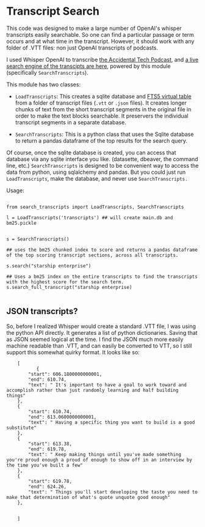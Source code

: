# Transcript Search

This code was designed to make a large number of OpenAI's whisper transcripts easily searchable. So one can find a particular passage or term occurs and at what time in the transcript. However, it should work with any folder of .VTT files: non just OpenAI transcripts of podcasts.

I used Whisper OpenAI to transcribe [the Accidental Tech Podcast](https://atp.fm), and [a live search engine of the transcipts are here](https://marcoshuerta.com/dash/atp_search/), powered by this module (specifically `SearchTranscripts`).

This module has two classes:

* `LoadTranscripts`: This creates a sqlite database and [FTS5 virtual table](https://www.sqlite.org/fts5.html) from a folder of transcript files (`.vtt` or `.json` files). It creates longer chunks of text from the short transcript segments in the original file in order to make the text blocks searchable. It preservers the individual transcript segments in a separate database.

* `SearchTranscripts`: This is a python class that uses the Sqlite database to return a pandas dataframe of the top results for the search query.

Of course, once the sqlite database is created, you can access that database via any sqlite interface you like. (datasette, dbeaver, the command line, etc.) `SearchTranscripts` is designed to be convenient way to access the data from python, using sqlalchemy and pandas. But you could just run `LoadTranscripts`, make the database, and never use `SearchTranscripts.`


Usage:

```{python}

from search_transcripts import LoadTranscripts, SearchTranscripts

l = LoadTranscripts('transcripts') ## will create main.db and bm25.pickle


s = SearchTranscripts()

## uses the bm25 chunked index to score and returns a pandas dataframe of the top scoring transcript sections, across all transcripts.

s.search("starship enterprise") 

## Uses a bm25 index on the entire transcripts to find the transcripts with the highest score for the search term.
s.search_full_transcript("starship enterprise)


```

## JSON transcripts?

 So, before I realized Whisper would create a standard .VTT file, I was using the python API directly. It generates a list of python dictionaries. Saving that as JSON seemed logical at the time. I find the JSON much more easily machine readable than .VTT, and can easily be converted to VTT, so I still support this somewhat quirky format. It looks like so:

```{json}
    [
           {
        "start": 606.1800000000001,
        "end": 610.74,
        "text": " It's important to have a goal to work toward and accomplish rather than just randomly learning and half building things"
    },
    {
        "start": 610.74,
        "end": 613.0600000000001,
        "text": " Having a specific thing you want to build is a good substitute"
    },
    {
        "start": 613.38,
        "end": 619.78,
        "text": " Keep making things until you've made something you're proud enough a proud of enough to show off in an interview by the time you've built a few"
    },
    {
        "start": 619.78,
        "end": 624.26,
        "text": " Things you'll start developing the taste you need to make that determination of what's quote unquote good enough"
    },


    ]

```
